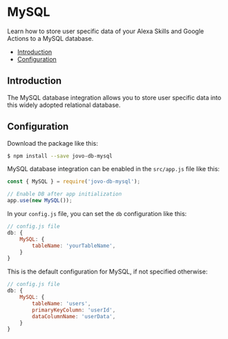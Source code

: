 # MySQL

Learn how to store user specific data of your Alexa Skills and Google Actions to a MySQL database.

* [Introduction](#introduction)
* [Configuration](#configuration)


## Introduction

The MySQL database integration allows you to store user specific data into this widely adopted relational database. 


## Configuration

Download the package like this:

```sh
$ npm install --save jovo-db-mysql
```

MySQL database integration can be enabled in the `src/app.js` file like this:

```javascript
const { MySQL } = require('jovo-db-mysql');

// Enable DB after app initialization
app.use(new MySQL());
```

In your `config.js` file, you can set the `db` configuration like this:

```javascript
// config.js file
db: {
    MySQL: {
        tableName: 'yourTableName',
    }
}
```

This is the default configuration for MySQL, if not specified otherwise:

```javascript
// config.js file
db: {
    MySQL: {
        tableName: 'users',
        primaryKeyColumn: 'userId',
        dataColumnName: 'userData',
    }
}
```


<!--[metadata]: {"description": "Learn how to store user specific data of your Alexa Skills and Google Actions to a MySQL database.",
"route": "databases/mysql" }-->
